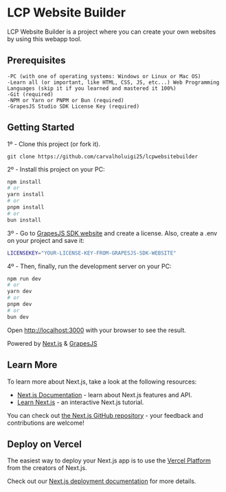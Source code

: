 # LCP Website Builder

LCP Website Builder is a project where you can create your own websites by using this webapp tool.

## Prerequisites

```text
-PC (with one of operating systems: Windows or Linux or Mac OS)
-Learn all (or important, like HTML, CSS, JS, etc...) Web Programming Languages (skip it if you learned and mastered it 100%)
-Git (required)
-NPM or Yarn or PNPM or Bun (required)
-GrapesJS Studio SDK License Key (required)
```

## Getting Started

1º - Clone this project (or fork it).

```git
git clone https://github.com/carvalholuigi25/lcpwebsitebuilder
```

2º - Install this project on your PC:

```bash
npm install
# or
yarn install
# or
pnpm install
# or
bun install
```

3º - Go to [GrapesJS SDK website](https://app.grapesjs.com/docs-sdk/overview/licenses) and create a license. Also, create a .env on your project and save it:

```bash
LICENSEKEY="YOUR-LICENSE-KEY-FROM-GRAPESJS-SDK-WEBSITE"
```

4º - Then, finally, run the development server on your PC:

```bash
npm run dev
# or
yarn dev
# or
pnpm dev
# or
bun dev
```

Open [http://localhost:3000](http://localhost:3000) with your browser to see the result.

Powered by [Next.js](https://nextjs.org) & [GrapesJS](https://grapesjs.com)

## Learn More

To learn more about Next.js, take a look at the following resources:

- [Next.js Documentation](https://nextjs.org/docs) - learn about Next.js features and API.
- [Learn Next.js](https://nextjs.org/learn) - an interactive Next.js tutorial.

You can check out [the Next.js GitHub repository](https://github.com/vercel/next.js) - your feedback and contributions are welcome!

## Deploy on Vercel

The easiest way to deploy your Next.js app is to use the [Vercel Platform](https://vercel.com/new?utm_medium=default-template&filter=next.js&utm_source=create-next-app&utm_campaign=create-next-app-readme) from the creators of Next.js.

Check out our [Next.js deployment documentation](https://nextjs.org/docs/app/building-your-application/deploying) for more details.
